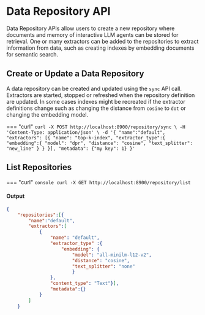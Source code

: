 # Data Repository API

Data Repository APIs allow users to create a new repository where documents and memory of interactive LLM agents can be stored for retrieval. One or many extractors can be added to the repositories to extract information from data, such as creating indexes by embedding documents for semantic search. 


## Create or Update a Data Repository
A data repository can be created and updated using the `sync` API call. Extractors are started, stopped or refreshed when the repository definition are updated. In some cases indexes might be recreated if the extractor definitions change such as changing the distance from `cosine` to `dot` or changing the embedding model.

=== "curl"
    ```
    curl -X POST http://localhost:8900/repository/sync \
    -H 'Content-Type: application/json' \
    -d '{
            "name":"default",
            "extractors": [{
                "name": "top-k-index",
                "extractor_type":{
                    "embedding":{
                        "model": "dpr",
                        "distance": "cosine",
                        "text_splitter": "new_line"
                        }
                    }
                }],
            "metadata": {"my key": 1}
        }'
    ```

## List Repositories
=== "curl"
    ``` console
    curl -X GET http://localhost:8900/repository/list
    ```

#### Output
``` json
{
    "repositories":[{
        "name":"default",
        "extractors":[
            {
                "name": "default",
                "extractor_type" :{
                    "embedding": {
                        "model": "all-minilm-l12-v2",
                        "distance": "cosine",
                        "text_splitter": "none"
                        }
                },
                "content_type": "Text"}],
                "metadata":{}
            }
        ]
    }
```
